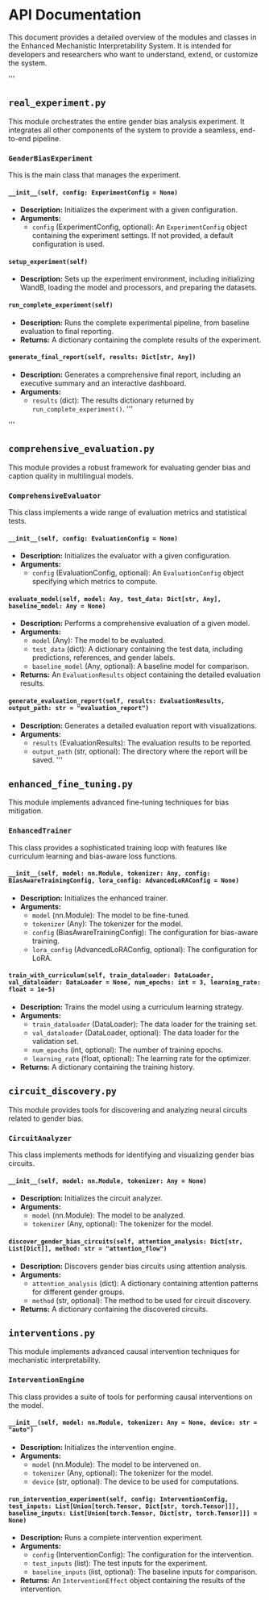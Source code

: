 # API Documentation

This document provides a detailed overview of the modules and classes in the Enhanced Mechanistic Interpretability System. It is intended for developers and researchers who want to understand, extend, or customize the system.



'''
## `real_experiment.py`

This module orchestrates the entire gender bias analysis experiment. It integrates all other components of the system to provide a seamless, end-to-end pipeline.

### `GenderBiasExperiment`

This is the main class that manages the experiment.

#### `__init__(self, config: ExperimentConfig = None)`

*   **Description:** Initializes the experiment with a given configuration.
*   **Arguments:**
    *   `config` (ExperimentConfig, optional): An `ExperimentConfig` object containing the experiment settings. If not provided, a default configuration is used.

#### `setup_experiment(self)`

*   **Description:** Sets up the experiment environment, including initializing WandB, loading the model and processors, and preparing the datasets.

#### `run_complete_experiment(self)`

*   **Description:** Runs the complete experimental pipeline, from baseline evaluation to final reporting.
*   **Returns:** A dictionary containing the complete results of the experiment.

#### `generate_final_report(self, results: Dict[str, Any])`

*   **Description:** Generates a comprehensive final report, including an executive summary and an interactive dashboard.
*   **Arguments:**
    *   `results` (dict): The results dictionary returned by `run_complete_experiment()`.
'''


'''
## `comprehensive_evaluation.py`

This module provides a robust framework for evaluating gender bias and caption quality in multilingual models.

### `ComprehensiveEvaluator`

This class implements a wide range of evaluation metrics and statistical tests.

#### `__init__(self, config: EvaluationConfig = None)`

*   **Description:** Initializes the evaluator with a given configuration.
*   **Arguments:**
    *   `config` (EvaluationConfig, optional): An `EvaluationConfig` object specifying which metrics to compute.

#### `evaluate_model(self, model: Any, test_data: Dict[str, Any], baseline_model: Any = None)`

*   **Description:** Performs a comprehensive evaluation of a given model.
*   **Arguments:**
    *   `model` (Any): The model to be evaluated.
    *   `test_data` (dict): A dictionary containing the test data, including predictions, references, and gender labels.
    *   `baseline_model` (Any, optional): A baseline model for comparison.
*   **Returns:** An `EvaluationResults` object containing the detailed evaluation results.

#### `generate_evaluation_report(self, results: EvaluationResults, output_path: str = "evaluation_report")`

*   **Description:** Generates a detailed evaluation report with visualizations.
*   **Arguments:**
    *   `results` (EvaluationResults): The evaluation results to be reported.
    *   `output_path` (str, optional): The directory where the report will be saved.
'''



## `enhanced_fine_tuning.py`

This module implements advanced fine-tuning techniques for bias mitigation.

### `EnhancedTrainer`

This class provides a sophisticated training loop with features like curriculum learning and bias-aware loss functions.

#### `__init__(self, model: nn.Module, tokenizer: Any, config: BiasAwareTrainingConfig, lora_config: AdvancedLoRAConfig = None)`

*   **Description:** Initializes the enhanced trainer.
*   **Arguments:**
    *   `model` (nn.Module): The model to be fine-tuned.
    *   `tokenizer` (Any): The tokenizer for the model.
    *   `config` (BiasAwareTrainingConfig): The configuration for bias-aware training.
    *   `lora_config` (AdvancedLoRAConfig, optional): The configuration for LoRA.

#### `train_with_curriculum(self, train_dataloader: DataLoader, val_dataloader: DataLoader = None, num_epochs: int = 3, learning_rate: float = 1e-5)`

*   **Description:** Trains the model using a curriculum learning strategy.
*   **Arguments:**
    *   `train_dataloader` (DataLoader): The data loader for the training set.
    *   `val_dataloader` (DataLoader, optional): The data loader for the validation set.
    *   `num_epochs` (int, optional): The number of training epochs.
    *   `learning_rate` (float, optional): The learning rate for the optimizer.
*   **Returns:** A dictionary containing the training history.




## `circuit_discovery.py`

This module provides tools for discovering and analyzing neural circuits related to gender bias.

### `CircuitAnalyzer`

This class implements methods for identifying and visualizing gender bias circuits.

#### `__init__(self, model: nn.Module, tokenizer: Any = None)`

*   **Description:** Initializes the circuit analyzer.
*   **Arguments:**
    *   `model` (nn.Module): The model to be analyzed.
    *   `tokenizer` (Any, optional): The tokenizer for the model.

#### `discover_gender_bias_circuits(self, attention_analysis: Dict[str, List[Dict]], method: str = "attention_flow")`

*   **Description:** Discovers gender bias circuits using attention analysis.
*   **Arguments:**
    *   `attention_analysis` (dict): A dictionary containing attention patterns for different gender groups.
    *   `method` (str, optional): The method to be used for circuit discovery.
*   **Returns:** A dictionary containing the discovered circuits.




## `interventions.py`

This module implements advanced causal intervention techniques for mechanistic interpretability.

### `InterventionEngine`

This class provides a suite of tools for performing causal interventions on the model.

#### `__init__(self, model: nn.Module, tokenizer: Any = None, device: str = "auto")`

*   **Description:** Initializes the intervention engine.
*   **Arguments:**
    *   `model` (nn.Module): The model to be intervened on.
    *   `tokenizer` (Any, optional): The tokenizer for the model.
    *   `device` (str, optional): The device to be used for computations.

#### `run_intervention_experiment(self, config: InterventionConfig, test_inputs: List[Union[torch.Tensor, Dict[str, torch.Tensor]]], baseline_inputs: List[Union[torch.Tensor, Dict[str, torch.Tensor]]] = None)`

*   **Description:** Runs a complete intervention experiment.
*   **Arguments:**
    *   `config` (InterventionConfig): The configuration for the intervention.
    *   `test_inputs` (list): The test inputs for the experiment.
    *   `baseline_inputs` (list, optional): The baseline inputs for comparison.
*   **Returns:** An `InterventionEffect` object containing the results of the intervention.


